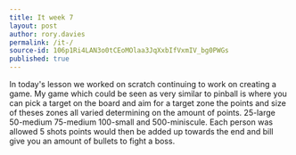 ```yaml
---
title: It week 7
layout: post
author: rory.davies
permalink: /it-/
source-id: 106p1Ri4LAN3o0tCEoMOlaa3JqXxbIfVxmIV_bg0PWGs
published: true
---
```

In today's lesson we worked on scratch continuing to work on creating a game. My game which could be seen as very similar to pinball is where you can pick a target on the board and aim for a target zone the points and size of theses zones all varied determining on the amount of points. 25-large 50-medium 75-medium 100-small and 500-miniscule. Each person was allowed 5 shots points would then be added up towards the end and bill give you an amount of bullets to fight a boss.

